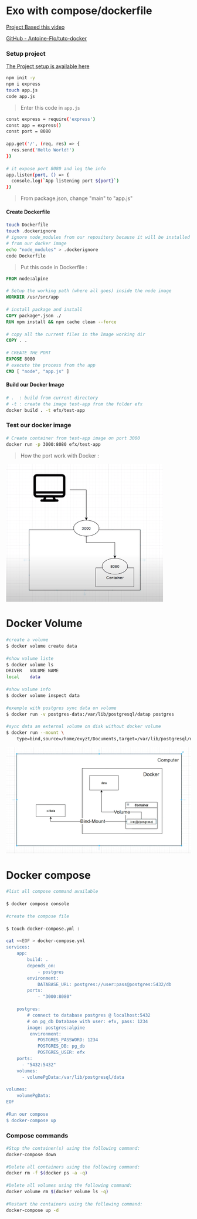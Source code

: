 # Exo with compose/dockerfile

[Project Based this video](https://www.youtube.com/watch?v=fZZwN_e3LYg)

[GitHub - Antoine-Flo/tuto-docker](https://github.com/Antoine-Flo/tuto-docker)

### Setup project

[The Project setup is available here](https://github.com/electroheadfx/docker-compose-learn)

```bash
npm init -y
npm i express
touch app.js
code app.js
```

> Enter this code in `app.js`

```bash
const express = require('express')
const app = express()
const port = 8080

app.get('/', (req, res) => {
  res.send('Hello World!')
})

# it expose port 8080 and log the info
app.listen(port, () => {
  console.log(`App listening port ${port}`)
})
```

> From package.json, change "main" to "app.js"

#### Create Dockerfile

```bash
touch Dockerfile
touch .dockerignore
# ignore node_modules from our repository because it will be installed
# from our docker image
echo "node_modules" > .dockerignore
code Dockerfile
```

> Put this code in Dockerfile :

```dockerfile
FROM node:alpine

# Setup the working path (where all goes) inside the node image
WORKDIR /usr/src/app

# install package and install
COPY package*.json ./
RUN npm install && npm cache clean --force

# copy all the current files in the Image working dir
COPY . .

# CREATE THE PORT
EXPOSE 8080
# execute the process from the app
CMD [ "node", "app.js" ]
```

#### Build our Docker Image

```bash
# .  : build from current directory
# -t : create the image test-app from the folder efx
docker build . -t efx/test-app
```

### Test our docker image

```bash
# Create container from test-app image on port 3000
docker run -p 3000:8080 efx/test-app
```

> How the port work with Docker :

<img title="" src="port.png" alt="" width="428">

# Docker Volume

```bash
#create a volume
$ docker volume create data

#show volume liste
$ docker volume ls
DRIVER   VOLUME NAME
local    data

#show volume info
$ docker volume inspect data

#exemple with postgres sync data on volume
$ docker run -v postgres-data:/var/lib/postgresql/datap postgres

#sync data an external volume on disk without docker volume
$ docker run --mount \
    type=bind,source=/home/exyzt/Documents,target=/var/lib/postgresql/data
```

![](docker-volume.png)

# Docker compose

```bash
#list all compose command available

$ docker compose console

#create the compose file

$ touch docker-compose.yml :

cat <<EOF > docker-compose.yml
services:
    app:
        build: .
        depends_on:
            - postgres
        environment:
            DATABASE_URL: postgres://user:pass@postgres:5432/db
        ports:
            - "3000:8080"

    postgres:
        # connect to database postgres @ localhost:5432
        # on pg_db Database with user: efx, pass: 1234
        image: postgres:alpine
         environment:
            POSTGRES_PASSWORD: 1234
            POSTGRES_DB: pg_db
            POSTGRES_USER: efx
    ports:
      - "5432:5432"
    volumes:
      - volumePgData:/var/lib/postgresql/data

volumes:
    volumePgData:
EOF     

#Run our compose
$ docker-compose up
```

### Compose commands

```bash
#Stop the container(s) using the following command:
docker-compose down

#Delete all containers using the following command:
docker rm -f $(docker ps -a -q)

#Delete all volumes using the following command:
docker volume rm $(docker volume ls -q)

#Restart the containers using the following command:
docker-compose up -d
```
